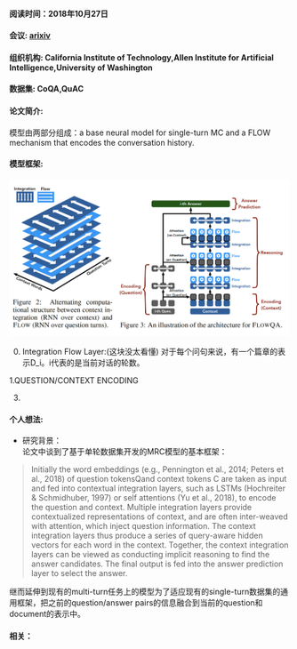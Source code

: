 #### 阅读时间：2018年10月27日    

#### 会议: [arixiv](https://arxiv.org/pdf/1810.06683v1.pdf)    

#### 组织机构: California Institute of Technology,Allen Institute for Artificial Intelligence,University of Washington    

#### 数据集: CoQA,QuAC    

#### 论文简介:  
模型由两部分组成：a base neural model for single-turn MC and a FLOW mechanism that encodes the conversation history.

#### 模型框架:  
![image](https://github.com/dengyuning/paper-reading-notes/blob/master/paper_pictures/FlowQA_model.png?raw=true)

0. Integration Flow Layer:(这块没太看懂)
对于每个问句来说，有一个篇章的表示D_i。i代表的是当前对话的轮数。

1.QUESTION/CONTEXT ENCODING

3.

#### 个人想法:   
* 研究背景：  
论文中谈到了基于单轮数据集开发的MRC模型的基本框架：
> Initially the word embeddings (e.g., Pennington et al., 2014; Peters et al., 2018) of
question tokensQand context tokens C are taken as input and fed into contextual integration layers,
such as LSTMs (Hochreiter & Schmidhuber, 1997) or self attentions (Yu et al., 2018), to encode the
question and context. Multiple integration layers provide contextualized representations of context,
and are often inter-weaved with attention, which inject question information. The context integration
layers thus produce a series of query-aware hidden vectors for each word in the context. Together,
the context integration layers can be viewed as conducting implicit reasoning to find the answer candidates. The final output is fed into the answer prediction layer to select the answer.

继而延伸到现有的multi-turn任务上的模型为了适应现有的single-turn数据集的通用框架，把之前的question/answer pairs的信息融合到当前的question和document的表示中。


#### 相关：
